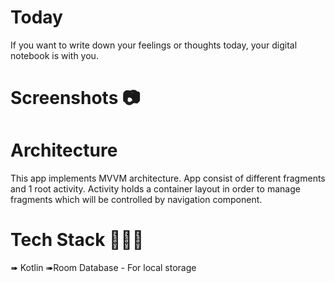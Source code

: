 # Today

If you want to write down your feelings or thoughts today, your digital notebook is with you.

# Screenshots 📷


# Architecture
This app implements MVVM architecture. App consist of different fragments and 1 root activity.
Activity holds a container layout in order to manage fragments which will be controlled by navigation component.

# Tech Stack 👩🏽‍💻
➠ Kotlin
➠Room Database - For local storage


